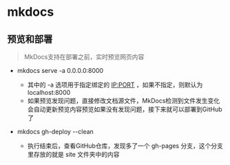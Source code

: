 # mkdocs


## 预览和部署
> MkDocs支持在部署之前，实时预览网页内容

- mkdocs serve -a 0.0.0.0:8000
  - 其中的 -a 选项用于指定绑定的 <IP:PORT> ，如果不指定，则默认为 localhost:8000
  - 如果预览发现问题，直接修改文档源文件，MkDocs检测到文件发生变化会自动更新预览内容预览如果没有发现问题，接下来就可以部署到GitHub了

- mkdocs gh-deploy --clean
  - 执行结束后，查看GitHub仓库，发现多了一个 gh-pages 分支，这个分支里存放的就是 site 文件夹中的内容
